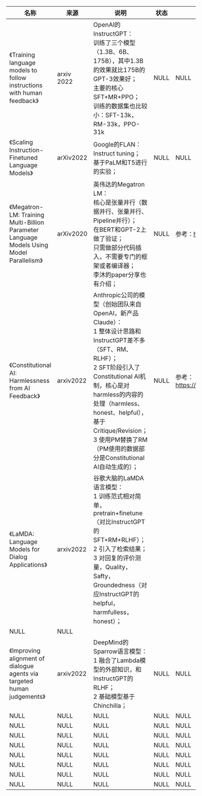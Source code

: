 |名称  |  来源   | 说明  |状态   | 备注  |
|  ----  | ----  |----  | ----  |----  |
| 《Training language models to follow instructions with human feedback》 | arxiv 2022 | OpenAI的InstructGPT：<br/>训练了三个模型（1.3B、6B、175B），其中1.3B的效果就比175B的GPT-3效果好；<br/>主要的核心SFT+MR+PPO；<br/>训练的数据集也比较小：SFT-13k，RM-33k，PPO-31k | NULL | NULL |
| 《Scaling Instruction-Finetuned Language Models》| arXiv2022| Google的FLAN：<br/> Instruct tuning；<br/>基于PaLM和T5进行的实验；| NULL | NULL |
| 《Megatron-LM: Training Multi-Billion Parameter Language Models Using Model Parallelism》| arXiv2020| 英伟达的Megatron LM：<br/>核心是张量并行（数据并行、张量并行、Pipeline并行）；<br/>在BERT和GPT-2上做了验证；<br/>只需做部分代码插入，不需要专门的框架或者编译器；<br/>李沐的paper分享也有介绍；| NULL |参考：https://zhuanlan.zhihu.com/p/366906920|
| 《Constitutional AI: Harmlessness from AI Feedback》| arxiv2022| Anthropic公司的模型（创始团队来自OpenAI，新产品Claude）：<br/>1 整体设计思路和InstructGPT差不多（SFT、RM、RLHF）；<br/>2 SFT阶段引入了Constitutional AI机制，核心是对harmless的内容的处理（harmless、honest、helpful），基于Critique/Revision；<br/>3 使用PM替换了RM（PM使用的数据部分是Constitutional AI自动生成的）； | NULL | 参考：https://mp.weixin.qq.com/s/si2M52H1qKnyHd0IHVJR8g|
| 《LaMDA: Language Models for Dialog Applications》| arxiv2022| 谷歌大脑的LaMDA语言模型：<br/>1 训练范式相对简单，pretrain+finetune（对比InstructGPT的SFT+RM+RLHF）；<br/>2 引入了检索结果；<br/>3 对回复的评价测量，Quality，Safty，Groundedness（对应InstructGPT的helpful，harmfulless，honest）；
| NULL | NULL |
| 《Improving alignment of dialogue agents via targeted human judgements》| arxiv2022| DeepMind的Sparrow语言模型：<br/>1 融合了Lambda模型的外部知识，和InstructGPT的RLHF；<br/>2 基础模型基于Chinchilla；| NULL | NULL |
| NULL  | NULL |NULL |NULL |NULL |
| NULL  | NULL |NULL |NULL |NULL |
| NULL  | NULL |NULL |NULL |NULL |
| NULL  | NULL |NULL |NULL |NULL |
| NULL  | NULL |NULL |NULL |NULL |
| NULL  | NULL |NULL |NULL |NULL |
| NULL  | NULL |NULL |NULL |NULL |
| NULL  | NULL |NULL |NULL |NULL |
